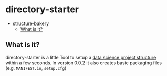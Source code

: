 # directory-starter

- [structure-bakery](#structure-bakery)
  - [What is it?](#what-is-it)

## What is it?
directory-starter is a little Tool to setup a [data science project structure](https://drivendata.github.io/cookiecutter-data-science/) within a few seconds. In version 0.0.2 it also creates basic packaging files (e.g. `MANIFEST.in`, `setup.cfg`)


